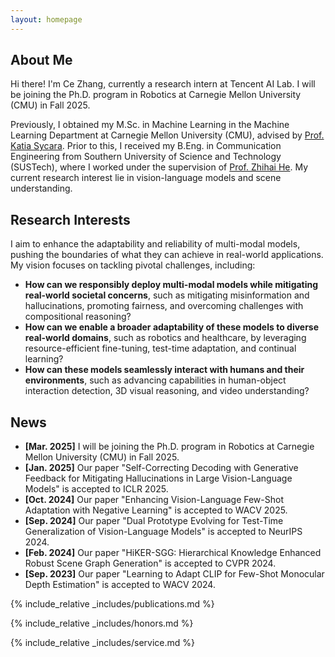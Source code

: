 ```yaml
---
layout: homepage
---
```


## About Me

Hi there! I'm Ce Zhang, currently a research intern at Tencent AI Lab. I will be joining the Ph.D. program in Robotics at Carnegie Mellon University (CMU) in Fall 2025.

Previously, I obtained my M.Sc. in Machine Learning in the Machine Learning Department at Carnegie Mellon University (CMU), advised by [Prof. Katia Sycara](https://www.cs.cmu.edu/~sycara/). Prior to this, I received my B.Eng. in Communication Engineering from Southern University of Science and Technology (SUSTech), where I worked under the supervision of [Prof. Zhihai He](https://www.sustech.edu.cn/en/faculties/zhihaihe.html). My current research interest lie in vision-language models and scene understanding.

## Research Interests

I aim to enhance the adaptability and reliability of multi-modal models, pushing the boundaries of what they can achieve in real-world applications. My vision focuses on tackling pivotal challenges, including:
- **How can we responsibly deploy multi-modal models while mitigating real-world societal concerns**, such as mitigating misinformation and hallucinations, promoting fairness, and overcoming challenges with compositional reasoning?
- **How can we enable a broader adaptability of these models to diverse real-world domains**, such as robotics and healthcare, by leveraging resource-efficient fine-tuning, test-time adaptation, and continual learning?
- **How can these models seamlessly interact with humans and their environments**, such as advancing capabilities in human-object interaction detection, 3D visual reasoning, and video understanding?

## News

- **[Mar. 2025]** I will be joining the Ph.D. program in Robotics at Carnegie Mellon University (CMU) in Fall 2025.
- **[Jan. 2025]** Our paper "Self-Correcting Decoding with Generative Feedback for Mitigating Hallucinations in Large Vision-Language Models" is accepted to ICLR 2025.
- **[Oct. 2024]** Our paper "Enhancing Vision-Language Few-Shot Adaptation with Negative Learning" is accepted to WACV 2025.
- **[Sep. 2024]** Our paper "Dual Prototype Evolving for Test-Time Generalization of Vision-Language Models" is accepted to NeurIPS 2024.
- **[Feb. 2024]** Our paper "HiKER-SGG: Hierarchical Knowledge Enhanced Robust Scene Graph Generation" is accepted to CVPR 2024.
- **[Sep. 2023]** Our paper "Learning to Adapt CLIP for Few-Shot Monocular Depth Estimation" is accepted to WACV 2024.

{% include_relative _includes/publications.md %}

{% include_relative _includes/honors.md %}

{% include_relative _includes/service.md %}
